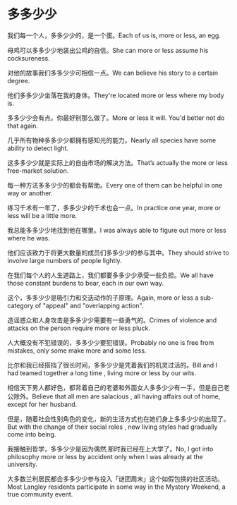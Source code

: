 # 多多少少

<p><span class="chinese">我们每一个人，多多少少的，是一个蛋。</span><span class="english">Each of us is, more or less, an egg.</span></p>

<p><span class="chinese">母鸡可以多多少少地装出公鸡的自信。</span><span class="english">She can more or less assume his cocksureness.</span></p>

<p><span class="chinese">对他的故事我们多多少少可相信一点。</span><span class="english">We can believe his story to a certain degree.</span></p>

<p><span class="chinese">他们多多少少坐落在我的身体。</span><span class="english">They're located more or less where my body is.</span></p>

<p><span class="chinese">多多少少会有点。你最好别那么做了。</span><span class="english">More or less it will. You'd better not do that again.</span></p>

<p><span class="chinese">几乎所有物种多多少少都拥有感知光的能力。</span><span class="english">Nearly all species have some ability to detect light.</span></p>

<p><span class="chinese">这多多少少就是实际上的自由市场的解决方法。</span><span class="english">That’s actually the more or less free-market solution.</span></p>

<p><span class="chinese">每一种方法多多少少的都会有帮助。</span><span class="english">Every one of them can be helpful in one way or another.</span></p>

<p><span class="chinese">练习千术有一年了，多多少少的千术也会一点。</span><span class="english">In practice one year, more or less will be a little more.</span></p>

<p><span class="chinese">我总能多多少少地找到他在哪里。</span><span class="english">I was always able to figure out more or less where he was.</span></p>

<p><span class="chinese">他们应该致力于将更大数量的成员们多多少少的参与其中。</span><span class="english">They should strive to involve large numbers of people lightly.</span></p>

<p><span class="chinese">在我们每个人的人生道路上，我们都要多多少少承受一些负担。</span><span class="english">We all have those constant burdens to bear, each in our own way.</span></p>

<p><span class="chinese">这个，多多少少是吸引力和交迭动作的子原理。</span><span class="english">Again, more or less a sub-category of "appeal" and "overlapping action".</span></p>

<p><span class="chinese">造谣惑众和人身攻击是多多少少需要有一些勇气的。</span><span class="english">Crimes of violence and attacks on the person require more or less pluck.</span></p>

<p><span class="chinese">人大概没有不犯错误的，多多少少要犯错误。</span><span class="english">Probably no one is free from mistakes, only some make more and some less.</span></p>

<p><span class="chinese">比尔和我已经搭挡了很长时间，多多少少是凭着我们的机灵过活的。</span><span class="english">Bill and I had teamed together a long time , living more or less by our wits.</span></p>

<p><span class="chinese">相信天下男人都好色，都背着自己的老婆和外面女人多多少少有一手，但是自己老公除外。</span><span class="english">Believe that all men are salacious , all having affairs out of home, except for her husband.</span></p>

<p><span class="chinese">但是，随着社会性别角色的变化，新的生活方式也在她们身上多多少少的出现了。</span><span class="english">But with the change of their social roles , new living styles had gradually come into being.</span></p>

<p><span class="chinese">我接触到哲学，多多少少是因为偶然,那时我已经在上大学了。</span><span class="english">No, I got into philosophy more or less by accident only when I was already at the university.</span></p>

<p><span class="chinese">大多数兰利居民都会多多少少参与投入「谜团周末」这个如假包换的社区活动。</span><span class="english">Most Langley residents participate in some way in the Mystery Weekend, a true community event.</span></p>

